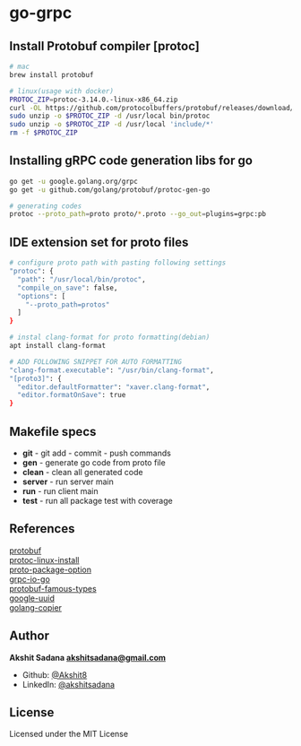 # go-grpc

## Install Protobuf compiler [protoc]
```bash
# mac
brew install protobuf

# linux(usage with docker)
PROTOC_ZIP=protoc-3.14.0.-linux-x86_64.zip
curl -OL https://github.com/protocolbuffers/protobuf/releases/download/v3.14.0/$PROTOC_ZIP
sudo unzip -o $PROTOC_ZIP -d /usr/local bin/protoc
sudo unzip -o $PROTOC_ZIP -d /usr/local 'include/*'
rm -f $PROTOC_ZIP
```

## Installing gRPC code generation libs for go
```bash
go get -u google.golang.org/grpc
go get -u github.com/golang/protobuf/protoc-gen-go

# generating codes
protoc --proto_path=proto proto/*.proto --go_out=plugins=grpc:pb
```

## IDE extension set for proto files
```bash
# configure proto path with pasting following settings
"protoc": {
  "path": "/usr/local/bin/protoc",
  "compile_on_save": false,
  "options": [
    "--proto_path=protos"
  ]
}

# instal clang-format for proto formatting(debian)
apt install clang-format

# ADD FOLLOWING SNIPPET FOR AUTO FORMATTING
"clang-format.executable": "/usr/bin/clang-format",
"[proto3]": {
  "editor.defaultFormatter": "xaver.clang-format",
  "editor.formatOnSave": true
}
```

## Makefile specs
- **git** - git add - commit - push commands
- **gen** - generate go code from proto file
- **clean** - clean all generated code
- **server** - run server main
- **run** - run client main
- **test** - run all package test with coverage

## References
[protobuf](https://github.com/protocolbuffers/protobuf)<br>
[protoc-linux-install](http://google.github.io/proto-lens/installing-protoc.html)<br>
[proto-package-option](https://developers.google.com/protocol-buffers/docs/reference/go-generated#package)<br>
[grpc-io-go](https://grpc.io/docs/languages/go/quickstart/)<br>
[protobuf-famous-types](https://developers.google.com/protocol-buffers/docs/reference/google.protobuf)<br>
[google-uuid](https://github.com/google/uuid)<br>
[golang-copier](https://github.com/jinzhu/copier)<br>

## Author
**Akshit Sadana <akshitsadana@gmail.com>**

- Github: [@Akshit8](https://github.com/Akshit8)
- LinkedIn: [@akshitsadana](https://www.linkedin.com/in/akshit-sadana-b051ab121/)

## License
Licensed under the MIT License